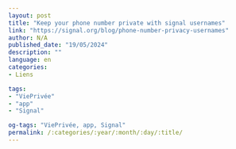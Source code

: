 ```yaml
---
layout: post
title: "Keep your phone number private with signal usernames"
link: "https://signal.org/blog/phone-number-privacy-usernames"
author: N/A
published_date: "19/05/2024"
description: ""
language: en
categories:
- Liens

tags:
- "ViePrivée"
- "app"
- "Signal"

og-tags: "ViePrivée, app, Signal"
permalink: /:categories/:year/:month/:day/:title/
---
```

